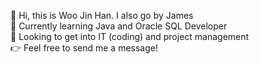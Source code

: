 👋 Hi, this is Woo Jin Han. I also go by James  
📖 Currently learning Java and Oracle SQL Developer  
👀 Looking to get into IT (coding) and project management  
👉 Feel free to send me a message!  
